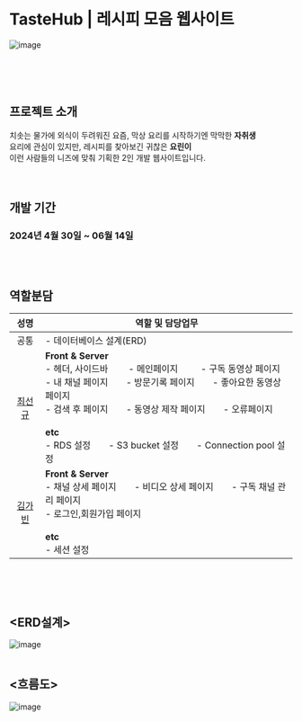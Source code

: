 # TasteHub | 레시피 모음 웹사이트
![image](https://github.com/TasteHub/JSP/assets/115544538/45691a27-0baf-43f1-8d51-f295e9427426)

<br><br><br>


## 프로젝트 소개

치솟는 물가에 외식이 두려워진 요즘, 막상 요리를 시작하기엔 막막한 **자취생** <br>
요리에 관심이 있지만, 레시피를 찾아보긴 귀찮은 **요린이** <br>
이런 사람들의 니즈에 맞춰 기획한 2인 개발 웹사이트입니다. <br>
<br><br>


## 개발 기간

### 2024년 4월 30일 ~ 06월 14일
<br><br>


## 역할분담

| 성명 | 역할 및 담당업무 |
|:------:|----------------|
| 공통 |- 데이터베이스 설계(ERD)|
| <a href="https://github.com/ohige01"> 최선규 </a> | **Front & Server**<br>- 헤더, 사이드바&emsp;&emsp; - 메인페이지 &emsp;&emsp; - 구독 동영상 페이지<br>- 내 채널 페이지&emsp;&emsp;- 방문기록 페이지&emsp;&emsp;- 좋아요한 동영상 페이지<br>- 검색 후 페이지&emsp;&emsp;- 동영상 제작 페이지&emsp;&emsp;- 오류페이지<br><br>**etc**<br>- RDS 설정&emsp;&emsp;- S3 bucket 설정&emsp;&emsp;- Connection pool 설정|
| <a href="https://github.com/kimgabin321"> 김가빈 </a> |**Front & Server**<br>- 채널 상세 페이지&emsp;&emsp;- 비디오 상세 페이지&emsp;&emsp;- 구독 채널 관리 페이지<br>- 로그인,회원가입 페이지<br><br>**etc**<br>- 세션 설정|

<br><br><br>

## <ERD설계>
![image](https://github.com/TasteHub/JSP/assets/115544538/13bc32df-c281-4f5c-9950-f8b8299a0eb0)
<br><br>

## <흐름도>
![image](https://github.com/TasteHub/JSP/assets/115544538/1d92cac5-02ce-4d29-9e8e-268d32975909)
<br><br>

